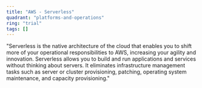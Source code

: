 ```yaml
---
title: "AWS - Serverless"
quadrant: "platforms-and-operations"
ring: "trial"
tags: []
---
```


"Serverless is the native architecture of the cloud that enables you to shift more of your operational responsibilities to AWS, increasing your agility and innovation. Serverless allows you to build and run applications and services without thinking about servers. It eliminates infrastructure management tasks such as server or cluster provisioning, patching, operating system maintenance, and capacity provisioning."
